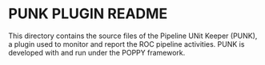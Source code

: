 PUNK PLUGIN README
===================

This directory contains the source files of the Pipeline UNit Keeper (PUNK), a plugin used to monitor and report the ROC pipeline activities.
PUNK is developed with and run under the POPPY framework.
